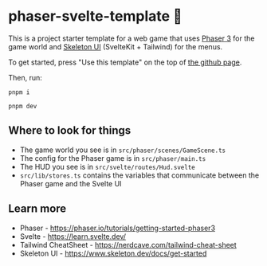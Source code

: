 # phaser-svelte-template 🚀

This is a project starter template for a web game that uses [Phaser 3](https://phaser.io/) for the game world and [Skeleton UI](https://skeleton.dev/) (SvelteKit + Tailwind) for the menus.

To get started, press "Use this template" on the top of [the github page](https://github.com/seltzerfish/phaser-svelte-template).

Then, run:

```
pnpm i
```

```
pnpm dev
```

## Where to look for things

- The game world you see is in `src/phaser/scenes/GameScene.ts`
- The config for the Phaser game is in `src/phaser/main.ts`
- The HUD you see is in `src/svelte/routes/Hud.svelte`
- `src/lib/stores.ts` contains the variables that communicate between the Phaser game and the Svelte UI

## Learn more

- Phaser - https://phaser.io/tutorials/getting-started-phaser3
- Svelte - https://learn.svelte.dev/
- Tailwind CheatSheet - https://nerdcave.com/tailwind-cheat-sheet
- Skeleton UI - https://www.skeleton.dev/docs/get-started
